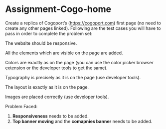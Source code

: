 # Assignment-Cogo-home

Create a replica of Cogoport’s (https://cogoport.com) first page (no need to create any other pages linked). Following are the test cases you will have to pass in order to complete the problem set:


The website should be responsive.

All the elements which are visible on the page are added.

Colors are exactly as on the page (you can use the color picker browser extension or the developer tools to get the same).

Typography is precisely as it is on the page (use developer tools).

The layout is exactly as it is on the page.

Images are placed correctly (use developer tools).


Problem Faced:
1. **Responsiveness** needs to be added.
2. **Top banner moving** and the **comapnies banner** needs to be added. 
